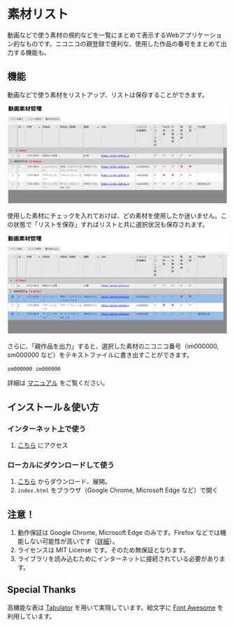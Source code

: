 # 素材リスト
動画などで使う素材の規約などを一覧にまとめて表示するWebアプリケーション的なものです。ニコニコの親登録で便利な、使用した作品の番号をまとめて出力する機能も。

## 機能
動画などで使う素材をリストアップ、リストは保存することができます。

![使用例1](./img/1.png)

使用した素材にチェックを入れておけば、どの素材を使用したか迷いません。この状態で「リストを保存」すればリストと共に選択状況も保存されます。

![使用例2（素材を選択）](./img/2.png)

さらに、「親作品を出力」すると、選択した素材のニコニコ番号（im000000, sm000000 など）をテキストファイルに書き出すことができます。

```
sm000000 im000000
```

詳細は [マニュアル](./manual.md) をご覧ください。

## インストール＆使い方
### インターネット上で使う
1. [こちら](https://skrbcr.github.io/material_manager/) にアクセス

### ローカルにダウンロードして使う
1. [こちら](https://github.com/skrbcr/material_manager/archive/refs/heads/main.zip) からダウンロード、展開。
2. `index.html` をブラウザ（Google Chrome, Microsoft Edge など）で開く

## 注意！
1. 動作保証は Google Chrome, Microsoft Edge のみです。Firefox などでは機能しない可能性が高いです（[詳細](https://developer.mozilla.org/ja/docs/Web/API/Window/showSaveFilePicker#%E3%83%96%E3%83%A9%E3%82%A6%E3%82%B6%E3%83%BC%E3%81%AE%E4%BA%92%E6%8F%9B%E6%80%A7)）。
2. ライセンスは MIT License です。そのため無保証となります。
3. ライブラリを読み込むためにインターネットに接続されている必要があります。

## Special Thanks
高機能な表は [Tabulator](https://tabulator.info/) を用いて実現しています。絵文字に [Font Awesome](https://fontawesome.com/) を利用しています。

